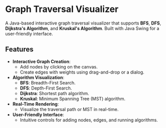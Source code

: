 # Graph Traversal Visualizer

A Java-based interactive graph traversal visualizer that supports **BFS**, **DFS**, **Dijkstra's Algorithm**, and **Kruskal's Algorithm**. Built with Java Swing for a user-friendly interface.

## Features
- **Interactive Graph Creation**:
  - Add nodes by clicking on the canvas.
  - Create edges with weights using drag-and-drop or a dialog.
- **Algorithm Visualization**:
  - **BFS**: Breadth-First Search.
  - **DFS**: Depth-First Search.
  - **Dijkstra**: Shortest path algorithm.
  - **Kruskal**: Minimum Spanning Tree (MST) algorithm.
- **Real-Time Rendering**:
  - Visualize the traversal path or MST in real-time.
- **User-Friendly Interface**:
  - Intuitive controls for adding nodes, edges, and running algorithms.
